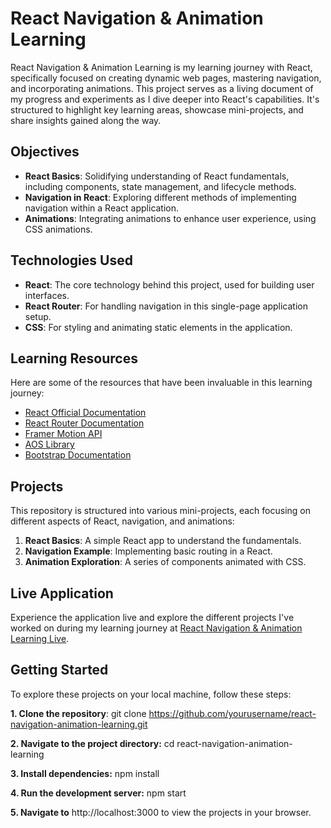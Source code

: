 # React Navigation & Animation Learning

React Navigation & Animation Learning is my learning journey with React, specifically focused on creating dynamic web pages, mastering navigation, and incorporating animations. This project serves as a living document of my progress and experiments as I dive deeper into React's capabilities. It's structured to highlight key learning areas, showcase mini-projects, and share insights gained along the way.

## Objectives

- **React Basics**: Solidifying understanding of React fundamentals, including components, state management, and lifecycle methods.
- **Navigation in React**: Exploring different methods of implementing navigation within a React application.
- **Animations**: Integrating animations to enhance user experience, using CSS animations.

## Technologies Used

- **React**: The core technology behind this project, used for building user interfaces.
- **React Router**: For handling navigation in this single-page application setup.
- **CSS**: For styling and animating static elements in the application.

## Learning Resources

Here are some of the resources that have been invaluable in this learning journey:

- [React Official Documentation](https://reactjs.org/docs/getting-started.html)
- [React Router Documentation](https://reactrouter.com/web/guides/quick-start)
- [Framer Motion API](https://www.framer.com/api/motion)
- [AOS Library](https://michalsnik.github.io/aos/)
- [Bootstrap Documentation](https://getbootstrap.com/docs/)

## Projects

This repository is structured into various mini-projects, each focusing on different aspects of React, navigation, and animations:

1. **React Basics**: A simple React app to understand the fundamentals.
2. **Navigation Example**: Implementing basic routing in a React.
3. **Animation Exploration**: A series of components animated with CSS.

## Live Application

Experience the application live and explore the different projects I've worked on during my learning journey at [React Navigation & Animation Learning Live](https://routingweb.netlify.app/).


## Getting Started

To explore these projects on your local machine, follow these steps:

**1. Clone the repository**:
git clone https://github.com/yourusername/react-navigation-animation-learning.git

**2. Navigate to the project directory:**
cd react-navigation-animation-learning

**3. Install dependencies:**
npm install

**4. Run the development server:**
npm start

**5. Navigate to** http://localhost:3000 to view the projects in your browser.

